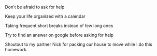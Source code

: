 Don't be afraid to ask for help

Keep your life organized with a calendar

Taking frequent short breaks instead of few long ones

Try to find an answer on google before asking for help

Shoutout to my partner Nick for packing our house to move while I do this homework.
